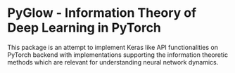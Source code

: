 # PyGlow - Information Theory of Deep Learning in PyTorch
This package is an attempt to implement Keras like API functionalities on PyTorch backend with implementations supporting the information theoretic methods which are relevant for understanding neural network dynamics.
